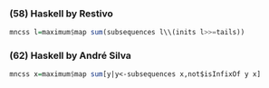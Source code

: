 ### (58) Haskell by Restivo
```haskell
mncss l=maximum$map sum(subsequences l\\(inits l>>=tails))
```

### (62) Haskell by André Silva
```haskell
mncss x=maximum$map sum[y|y<-subsequences x,not$isInfixOf y x]
```
